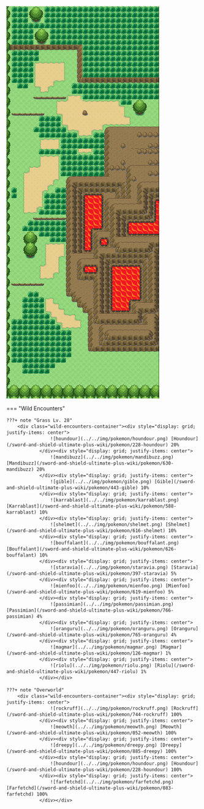 <img src="../../img/routes/Wild Area 3 West.png" alt="Wild Area 3 West"/>

=== "Wild Encounters"


	???+ note "Grass Lv. 28"
		<div class="wild-encounters-container"><div style="display: grid; justify-items: center">
                    ![houndour](../../img/pokemon/houndour.png) [Houndour](/sword-and-shield-ultimate-plus-wiki/pokemon/228-houndour) 20%
                </div><div style="display: grid; justify-items: center">
                    ![mandibuzz](../../img/pokemon/mandibuzz.png) [Mandibuzz](/sword-and-shield-ultimate-plus-wiki/pokemon/630-mandibuzz) 20%
                </div><div style="display: grid; justify-items: center">
                    ![gible](../../img/pokemon/gible.png) [Gible](/sword-and-shield-ultimate-plus-wiki/pokemon/443-gible) 10%
                </div><div style="display: grid; justify-items: center">
                    ![karrablast](../../img/pokemon/karrablast.png) [Karrablast](/sword-and-shield-ultimate-plus-wiki/pokemon/588-karrablast) 10%
                </div><div style="display: grid; justify-items: center">
                    ![shelmet](../../img/pokemon/shelmet.png) [Shelmet](/sword-and-shield-ultimate-plus-wiki/pokemon/616-shelmet) 10%
                </div><div style="display: grid; justify-items: center">
                    ![bouffalant](../../img/pokemon/bouffalant.png) [Bouffalant](/sword-and-shield-ultimate-plus-wiki/pokemon/626-bouffalant) 10%
                </div><div style="display: grid; justify-items: center">
                    ![staravia](../../img/pokemon/staravia.png) [Staravia](/sword-and-shield-ultimate-plus-wiki/pokemon/397-staravia) 5%
                </div><div style="display: grid; justify-items: center">
                    ![mienfoo](../../img/pokemon/mienfoo.png) [Mienfoo](/sword-and-shield-ultimate-plus-wiki/pokemon/619-mienfoo) 5%
                </div><div style="display: grid; justify-items: center">
                    ![passimian](../../img/pokemon/passimian.png) [Passimian](/sword-and-shield-ultimate-plus-wiki/pokemon/766-passimian) 4%
                </div><div style="display: grid; justify-items: center">
                    ![oranguru](../../img/pokemon/oranguru.png) [Oranguru](/sword-and-shield-ultimate-plus-wiki/pokemon/765-oranguru) 4%
                </div><div style="display: grid; justify-items: center">
                    ![magmar](../../img/pokemon/magmar.png) [Magmar](/sword-and-shield-ultimate-plus-wiki/pokemon/126-magmar) 1%
                </div><div style="display: grid; justify-items: center">
                    ![riolu](../../img/pokemon/riolu.png) [Riolu](/sword-and-shield-ultimate-plus-wiki/pokemon/447-riolu) 1%
                </div></div>

	???+ note "Overworld"
		<div class="wild-encounters-container"><div style="display: grid; justify-items: center">
                    ![rockruff](../../img/pokemon/rockruff.png) [Rockruff](/sword-and-shield-ultimate-plus-wiki/pokemon/744-rockruff) 100%
                </div><div style="display: grid; justify-items: center">
                    ![meowth](../../img/pokemon/meowth.png) [Meowth](/sword-and-shield-ultimate-plus-wiki/pokemon/052-meowth) 100%
                </div><div style="display: grid; justify-items: center">
                    ![dreepy](../../img/pokemon/dreepy.png) [Dreepy](/sword-and-shield-ultimate-plus-wiki/pokemon/885-dreepy) 100%
                </div><div style="display: grid; justify-items: center">
                    ![houndour](../../img/pokemon/houndour.png) [Houndour](/sword-and-shield-ultimate-plus-wiki/pokemon/228-houndour) 100%
                </div><div style="display: grid; justify-items: center">
                    ![farfetchd](../../img/pokemon/farfetchd.png) [Farfetchd](/sword-and-shield-ultimate-plus-wiki/pokemon/083-farfetchd) 100%
                </div></div>



